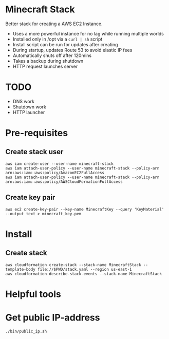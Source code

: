 # Minecraft Stack

Better stack for creating a AWS EC2 Instance.

* Uses a more powerful instance for no lag while running multiple worlds
* Installed only in /opt via a `curl | sh` script
* Install script can be run for updates after creating
* During startup, updates Route 53 to avoid elastic IP fees
* Automatically shuts off after 120mins
* Takes a backup during shutdown
* HTTP request launches server

# TODO

* DNS work
* Shutdown work
* HTTP launcher


# Pre-requisites

## Create stack user

```
aws iam create-user --user-name minecraft-stack
aws iam attach-user-policy --user-name minecraft-stack --policy-arn arn:aws:iam::aws:policy/AmazonEC2FullAccess
aws iam attach-user-policy --user-name minecraft-stack --policy-arn arn:aws:iam::aws:policy/AWSCloudFormationFullAccess
```

## Create key pair
```
aws ec2 create-key-pair --key-name MinecraftKey --query 'KeyMaterial' --output text > minecraft_key.pem
```


# Install

## Create stack

```
aws cloudformation create-stack --stack-name MinecraftStack --template-body file://$PWD/stack.yaml --region us-east-1
aws cloudformation describe-stack-events --stack-name MinecraftStack
```




# Helpful tools

# Get public IP-address
```
./bin/public_ip.sh

```
